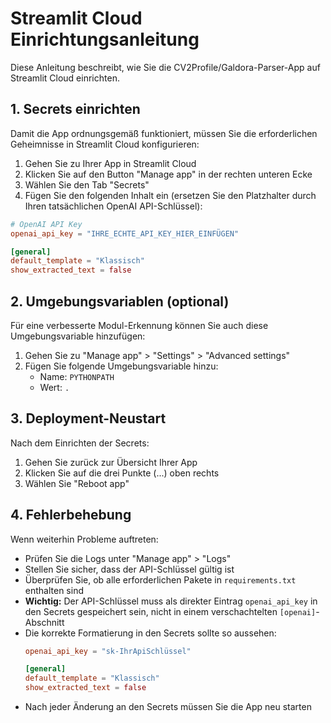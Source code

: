 # Streamlit Cloud Einrichtungsanleitung

Diese Anleitung beschreibt, wie Sie die CV2Profile/Galdora-Parser-App auf Streamlit Cloud einrichten.

## 1. Secrets einrichten

Damit die App ordnungsgemäß funktioniert, müssen Sie die erforderlichen Geheimnisse in Streamlit Cloud konfigurieren:

1. Gehen Sie zu Ihrer App in Streamlit Cloud
2. Klicken Sie auf den Button "Manage app" in der rechten unteren Ecke
3. Wählen Sie den Tab "Secrets"
4. Fügen Sie den folgenden Inhalt ein (ersetzen Sie den Platzhalter durch Ihren tatsächlichen OpenAI API-Schlüssel):

```toml
# OpenAI API Key
openai_api_key = "IHRE_ECHTE_API_KEY_HIER_EINFÜGEN"

[general]
default_template = "Klassisch"
show_extracted_text = false
```

## 2. Umgebungsvariablen (optional)

Für eine verbesserte Modul-Erkennung können Sie auch diese Umgebungsvariable hinzufügen:

1. Gehen Sie zu "Manage app" > "Settings" > "Advanced settings"
2. Fügen Sie folgende Umgebungsvariable hinzu:
   - Name: `PYTHONPATH`
   - Wert: `.`

## 3. Deployment-Neustart

Nach dem Einrichten der Secrets:

1. Gehen Sie zurück zur Übersicht Ihrer App
2. Klicken Sie auf die drei Punkte (...) oben rechts
3. Wählen Sie "Reboot app"

## 4. Fehlerbehebung

Wenn weiterhin Probleme auftreten:

- Prüfen Sie die Logs unter "Manage app" > "Logs"
- Stellen Sie sicher, dass der API-Schlüssel gültig ist
- Überprüfen Sie, ob alle erforderlichen Pakete in `requirements.txt` enthalten sind
- **Wichtig:** Der API-Schlüssel muss als direkter Eintrag `openai_api_key` in den Secrets gespeichert sein, nicht in einem verschachtelten `[openai]`-Abschnitt
- Die korrekte Formatierung in den Secrets sollte so aussehen:
  ```toml
  openai_api_key = "sk-IhrApiSchlüssel"
  
  [general]
  default_template = "Klassisch"
  show_extracted_text = false
  ```
- Nach jeder Änderung an den Secrets müssen Sie die App neu starten 